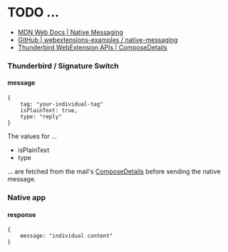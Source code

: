 # TODO ...

* [MDN Web Docs | Native Messaging](https://developer.mozilla.org/en-US/docs/Mozilla/Add-ons/WebExtensions/Native_messaging)
* [GitHub | webextensions-examples / native-messaging](https://github.com/mdn/webextensions-examples/tree/master/native-messaging)
* [Thunderbird WebExtension APIs | ComposeDetails](https://thunderbird-webextensions.readthedocs.io/en/latest/compose.html#compose-composedetails)

### Thunderbird / Signature Switch
#### message
```
{
    tag: "your-individual-tag"
    isPlainText: true,
    type: "reply"
}
```
The values for ...

* isPlainText
* type

... are fetched from the mail's [ComposeDetails](https://thunderbird-webextensions.readthedocs.io/en/latest/compose.html#compose-composedetails) before sending the native message.

### Native app
#### response
```
{
    message: "individual content"
}
```
